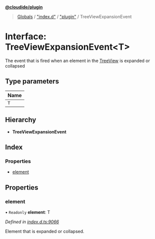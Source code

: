 **[@cloudide/plugin](../README.md)**

> [Globals](../README.md) / ["index.d"](../modules/_index_d_.md) / ["plugin"](../modules/_index_d_._plugin_.md) / TreeViewExpansionEvent

# Interface: TreeViewExpansionEvent\<T>

The event that is fired when an element in the [TreeView](#TreeView) is expanded or collapsed

## Type parameters

Name |
------ |
`T` |

## Hierarchy

* **TreeViewExpansionEvent**

## Index

### Properties

* [element](_index_d_._plugin_.treeviewexpansionevent.md#element)

## Properties

### element

• `Readonly` **element**: T

*Defined in [index.d.ts:9066](https://github.com/shuyaqian/cloudide-plugin-api/blob/6d83fa1/index.d.ts#L9066)*

Element that is expanded or collapsed.
